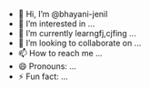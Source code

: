 - 👋 Hi, I’m @bhayani-jenil
- 👀 I’m interested in ...
- 🌱 I’m currently learngfj,cjfing ...
- 💞️ I’m looking to collaborate on ...
- 📫 How to reach me ...
- 😄 Pronouns: ...
- ⚡ Fun fact: ...

<!---
bhayani-jenil/bhayani-jenil is a ✨ special ✨ repository because its `README.md` (this file) appears on your GitHub profile.
You can click the Preview link to take a look at your changes.
--->
